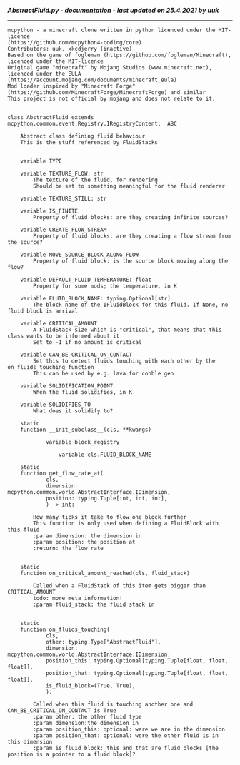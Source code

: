 ***AbstractFluid.py - documentation - last updated on 25.4.2021 by uuk***
___

    mcpython - a minecraft clone written in python licenced under the MIT-licence 
    (https://github.com/mcpython4-coding/core)
    Contributors: uuk, xkcdjerry (inactive)
    Based on the game of fogleman (https://github.com/fogleman/Minecraft), licenced under the MIT-licence
    Original game "minecraft" by Mojang Studios (www.minecraft.net), licenced under the EULA
    (https://account.mojang.com/documents/minecraft_eula)
    Mod loader inspired by "Minecraft Forge" (https://github.com/MinecraftForge/MinecraftForge) and similar
    This project is not official by mojang and does not relate to it.


    class AbstractFluid extends mcpython.common.event.Registry.IRegistryContent,  ABC
        
        Abstract class defining fluid behaviour
        This is the stuff referenced by FluidStacks


        variable TYPE

        variable TEXTURE_FLOW: str
            The texture of the fluid, for rendering
            Should be set to something meaningful for the fluid renderer

        variable TEXTURE_STILL: str

        variable IS_FINITE
            Property of fluid blocks: are they creating infinite sources?

        variable CREATE_FLOW_STREAM
            Property of fluid blocks: are they creating a flow stream from the source?

        variable MOVE_SOURCE_BLOCK_ALONG_FLOW
            Property of fluid block: is the source block moving along the flow?

        variable DEFAULT_FLUID_TEMPERATURE: float
            Property for some mods; the temperature, in K

        variable FLUID_BLOCK_NAME: typing.Optional[str]
            The block name of the IFluidBlock for this fluid. If None, no fluid block is arrival

        variable CRITICAL_AMOUNT
            A FluidStack size which is "critical", that means that this class wants to be informed about it
            Set to -1 if no amount is critical

        variable CAN_BE_CRITICAL_ON_CONTACT
            Set this to detect fluids touching with each other by the on_fluids_touching function
            This can be used by e.g. lava for cobble gen

        variable SOLIDIFICATION_POINT
            When the fluid solidifies, in K

        variable SOLIDIFIES_TO
            What does it solidify to?

        static
        function __init_subclass__(cls, **kwargs)

                variable block_registry

                    variable cls.FLUID_BLOCK_NAME

        static
        function get_flow_rate_at(
                cls,
                dimension: mcpython.common.world.AbstractInterface.IDimension,
                position: typing.Tuple[int, int, int],
                ) -> int:
            
            How many ticks it take to flow one block further
            This function is only used when defining a FluidBlock with this fluid
            :param dimension: the dimension in
            :param position: the position at
            :return: the flow rate


        static
        function on_critical_amount_reached(cls, fluid_stack)
            
            Called when a FluidStack of this item gets bigger than CRITICAL_AMOUNT
            todo: more meta information!
            :param fluid_stack: the fluid stack in


        static
        function on_fluids_touching(
                cls,
                other: typing.Type["AbstractFluid"],
                dimension: mcpython.common.world.AbstractInterface.IDimension,
                position_this: typing.Optional[typing.Tuple[float, float, float]],
                position_that: typing.Optional[typing.Tuple[float, float, float]],
                is_fluid_block=(True, True),
                ):
            
            Called when this fluid is touching another one and CAN_BE_CRITICAL_ON_CONTACT is True
            :param other: the other fluid type
            :param dimension:the dimension in
            :param position_this: optional: were we are in the dimension
            :param position_that: optional: were the other fluid is in this dimension
            :param is_fluid_block: this and that are fluid blocks [the position is a pointer to a fluid block]?
